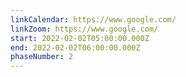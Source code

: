 ```yaml
---
linkCalendar: https://www.google.com/
linkZoom: https://www.google.com/
start: 2022-02-02T05:00:00.000Z
end: 2022-02-02T06:00:00.000Z
phaseNumber: 2
---
```

